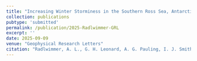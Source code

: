```yaml
---
title: "Increasing Winter Storminess in the Southern Ross Sea, Antarctica"
collection: publications
pubtype: 'submitted'
permalink: /publication/2025-Radlwimmer-GRL
excerpt: ''
date: 2025-09-09
venue: "Geophysical Research Letters"
citation: "Radlwimmer, A. L., G. H. Leonard, A. G. Pauling, I. J. Smith, and F. Montiel. &quot;Increasing Winter Storminess in the Southern Ross Sea, Antarctica&quot; <i>Geophysical Research Letters</i>. (submitted)"
---
```

